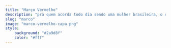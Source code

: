 ```yaml
---
title: "Março Vermelho"
description: "pra quem acorda todo dia sendo uma mulher brasileira, o dia 8 de março não é lá tão diferente assim, reflexões para pensar a feminilidade para além dos clichês "
slug: "marco"
image: "marco-vermelho-capa.png"
style:
    background: "#2a9d8f"
    color: "#fff"
---
```

